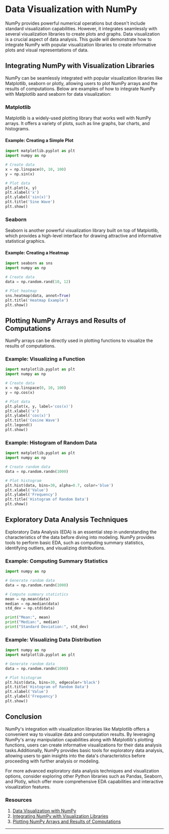 
# Data Visualization with NumPy

NumPy provides powerful numerical operations but doesn't include standard visualization capabilities. However, it integrates seamlessly with several visualization libraries to create plots and graphs. Data visualization is a crucial aspect of data analysis. This guide will demonstrate how to integrate NumPy with popular visualization libraries to create informative plots and visual representations of data.

## Integrating NumPy with Visualization Libraries
NumPy can be seamlessly integrated with popular visualization libraries like Matplotlib, seaborn or plotly, allowing users to plot NumPy arrays and the results of computations. Below are examples of how to integrate NumPy with Matplotlib aand seaborn for data visualization:

### Matplotlib

Matplotlib is a widely-used plotting library that works well with NumPy arrays. It offers a variety of plots, such as line graphs, bar charts, and histograms.

#### Example: Creating a Simple Plot

```python
import matplotlib.pyplot as plt
import numpy as np

# Create data
x = np.linspace(0, 10, 100)
y = np.sin(x)

# Plot data
plt.plot(x, y)
plt.xlabel('x')
plt.ylabel('sin(x)')
plt.title('Sine Wave')
plt.show()
```

### Seaborn

Seaborn is another powerful visualization library built on top of Matplotlib, which provides a high-level interface for drawing attractive and informative statistical graphics.

#### Example: Creating a Heatmap

```python
import seaborn as sns
import numpy as np

# Create data
data = np.random.rand(10, 12)

# Plot heatmap
sns.heatmap(data, annot=True)
plt.title('Heatmap Example')
plt.show()
```

## Plotting NumPy Arrays and Results of Computations

NumPy arrays can be directly used in plotting functions to visualize the results of computations.

### Example: Visualizing a Function

```python
import matplotlib.pyplot as plt
import numpy as np

# Create data
x = np.linspace(0, 10, 100)
y = np.cos(x)

# Plot data
plt.plot(x, y, label='cos(x)')
plt.xlabel('x')
plt.ylabel('cos(x)')
plt.title('Cosine Wave')
plt.legend()
plt.show()
```

### Example: Histogram of Random Data

```python
import matplotlib.pyplot as plt
import numpy as np

# Create random data
data = np.random.randn(1000)

# Plot histogram
plt.hist(data, bins=30, alpha=0.7, color='blue')
plt.xlabel('Value')
plt.ylabel('Frequency')
plt.title('Histogram of Random Data')
plt.show()
```

## Exploratory Data Analysis Techniques
Exploratory Data Analysis (EDA) is an essential step in understanding the characteristics of the data before diving into modeling. NumPy provides tools to perform basic EDA, such as computing summary statistics, identifying outliers, and visualizing distributions.

### Example: Computing Summary Statistics
```python
import numpy as np

# Generate random data
data = np.random.randn(1000)

# Compute summary statistics
mean = np.mean(data)
median = np.median(data)
std_dev = np.std(data)

print("Mean:", mean)
print("Median:", median)
print("Standard Deviation:", std_dev)
```

### Example: Visualizing Data Distribution
```python
import numpy as np
import matplotlib.pyplot as plt

# Generate random data
data = np.random.randn(1000)

# Plot histogram
plt.hist(data, bins=30, edgecolor='black')
plt.title('Histogram of Random Data')
plt.xlabel('Value')
plt.ylabel('Frequency')
plt.show()
```

## Conclusion
NumPy's integration with visualization libraries like Matplotlib offers a convenient way to visualize data and computation results. By leveraging NumPy's array manipulation capabilities along with Matplotlib's plotting functions, users can create informative visualizations for their data analysis tasks.Additionally, NumPy provides basic tools for exploratory data analysis, allowing users to gain insights into the data's characteristics before proceeding with further analysis or modeling.

For more advanced exploratory data analysis techniques and visualization options, consider exploring other Python libraries such as Pandas, Seaborn, and Plotly, which offer more comprehensive EDA capabilities and interactive visualization features.

### Resources

1. [Data Visualization with NumPy](#data-visualization-with-numpy)
2. [Integrating NumPy with Visualization Libraries](#integrating-numpy-with-visualization-libraries)
3. [Plotting NumPy Arrays and Results of Computations](#plotting-numpy-arrays-and-results-of-computations)

---




